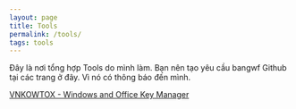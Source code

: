 ```yaml
---
layout: page
title: Tools
permalink: /tools/
tags: tools
---
```


Đây là nơi tổng hợp Tools do mình làm. Bạn nên tạo yêu cầu bangwf Github tại các trang ở đây. Vì nó có thông báo đến mình.


[VNKOWTOX - Windows and Office Key Manager](/_pages/2020-01-10-VNKOWTOX-Windows-Office-Key-Manager)

